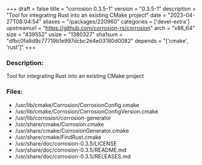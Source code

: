 +++
draft = false
title = "corrosion 0.3.5-1"
version = "0.3.5-1"
description = "Tool for integrating Rust into an existing CMake project"
date = "2023-04-27T08:04:54"
aliases = "/packages/220960"
categories = ['devel-extra']
upstreamurl = "https://github.com/corrosion-rs/corrosion"
arch = "x86_64"
size = "439552"
usize = "1380327"
sha1sum = "dfbc0fa8d9c77719b1e997dcbc2e4e03180d0082"
depends = "['cmake', 'rust']"
+++
### Description: 
Tool for integrating Rust into an existing CMake project

### Files: 
* /usr/lib/cmake/Corrosion/CorrosionConfig.cmake
* /usr/lib/cmake/Corrosion/CorrosionConfigVersion.cmake
* /usr/lib/corrosion/corrosion-generator
* /usr/share/cmake/Corrosion.cmake
* /usr/share/cmake/CorrosionGenerator.cmake
* /usr/share/cmake/FindRust.cmake
* /usr/share/doc/corrosion-0.3.5/LICENSE
* /usr/share/doc/corrosion-0.3.5/README.md
* /usr/share/doc/corrosion-0.3.5/RELEASES.md
